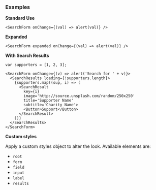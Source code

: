### Examples

**Standard Use**

```
<SearchForm onChange={(val) => alert(val)} />
```

**Expanded**

```
<SearchForm expanded onChange={(val) => alert(val)} />
```

**With Search Results**

```
var supporters = [1, 2, 3];

<SearchForm onChange={(v) => alert('Search for ' + v)}>
  <SearchResults loading={!supporters.length}>
    {supporters.map((sup, i) => (
      <SearchResult
        key={i}
        image='http://source.unsplash.com/random/250x250'
        title='Supporter Name'
        subtitle='Charity Name'>
        <Button>Support</Button>
      </SearchResult>
    ))}
  </SearchResults>
</SearchForm>
```

**Custom styles**

Apply a custom styles object to alter the look. Available elements are:

- `root`
- `form`
- `field`
- `input`
- `label`
- `results`
